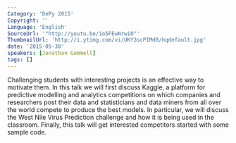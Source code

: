 ```yaml
---
Category: 'DePy 2015'
Copyright: ''
Language: 'English'
SourceUrl: '"http://youtu.be/io5FEwNrwi0"'
ThumbnailUrl: 'http://i.ytimg.com/vi/UKY3scPIMd8/hqdefault.jpg'
date: '2015-05-30'
speakers: [Jonathan Gemmell]
tags: []
---
```

Challenging students with interesting projects is an effective way to motivate them.  In this talk we will first discuss Kaggle, a platform for predictive modelling and analytics competitions on which companies and researchers post their data and statisticians and data miners from all over the world compete to produce the best models.  In particular, we will discuss the West Nile Virus Prediction challenge and how it is being used in the classroom.  Finally, this talk will get interested competitors started with some sample code.